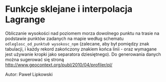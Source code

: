 # Funkcje sklejane i interpolacja Lagrange

Obliczanie wysokości nad poziomem morza dowolnego punktu na trasie na podstawie punktów zadanych na mapie według schematu `odleglosc_od_punktu0	wysokosc_npm` (zalecane, aby był pomiędzy znak tabulacji, i każdy rekord zakończony znakiem końca linii - oraz wymagane jest używanie kropki jako separatora dziesiętnego).
Do generowania danych można sugerować się stroną http://www.geocontext.org/publ/2010/04/profiler/pl/

Autor: Paweł Lipkowski
